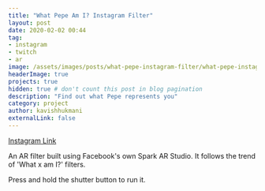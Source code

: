 ```yaml
---
title: "What Pepe Am I? Instagram Filter"
layout: post
date: 2020-02-02 00:44
tag:
- instagram
- twitch
- ar
image: /assets/images/posts/what-pepe-instagram-filter/what-pepe-instagram-filter.png
headerImage: true
projects: true
hidden: true # don't count this post in blog pagination
description: "Find out what Pepe represents you"
category: project
author: kavishhukmani
externalLink: false
---
```

[Instagram Link](https://www.instagram.com/a/r/?effect_id=186688162731890)

An AR filter built using Facebook's own Spark AR Studio. It follows the trend of 'What x am I?' filters.

Press and hold the shutter button to run it.

